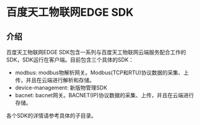 百度天工物联网EDGE SDK
======================

介绍
----
百度天工物联网EDGE SDK包含一系列与百度天工物联网云端服务配合工作的SDK，SDK运行在客户端。目前包含三个具体的SDK：

 - modbus: modbus物解析网关。Modbus(TCP和RTU)协议数据的采集、上传，并且在云端进行解析和存储。
 - device-management: 新版物管理SDK
 - bacnet: bacnet网关。BACNET(IP)协议数据的采集、上传，并且在云端进行存储。

各个SDK的详情请参考具体的子目录。